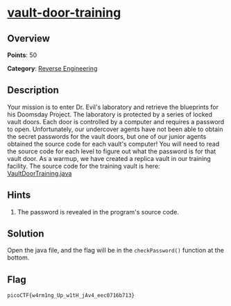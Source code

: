 # [vault-door-training](https://play.picoctf.org/practice/challenge/7?page=2)

## Overview

**Points**: 50

**Category**: [Reverse Engineering](../)

## Description

Your mission is to enter Dr. Evil's laboratory and retrieve the blueprints for his Doomsday Project. The laboratory is protected by a series of locked vault doors. Each door is controlled by a computer and requires a password to open. Unfortunately, our undercover agents have not been able to obtain the secret passwords for the vault doors, but one of our junior agents obtained the source code for each vault's computer! You will need to read the source code for each level to figure out what the password is for that vault door. As a warmup, we have created a replica vault in our training facility. The source code for the training vault is here: [VaultDoorTraining.java](./VaultDoorTraining.java)

## Hints

1. The password is revealed in the program's source code.

## Solution

Open the java file, and the flag will be in the `checkPassword()` function at the bottom.

## Flag

`picoCTF{w4rm1ng_Up_w1tH_jAv4_eec0716b713}`